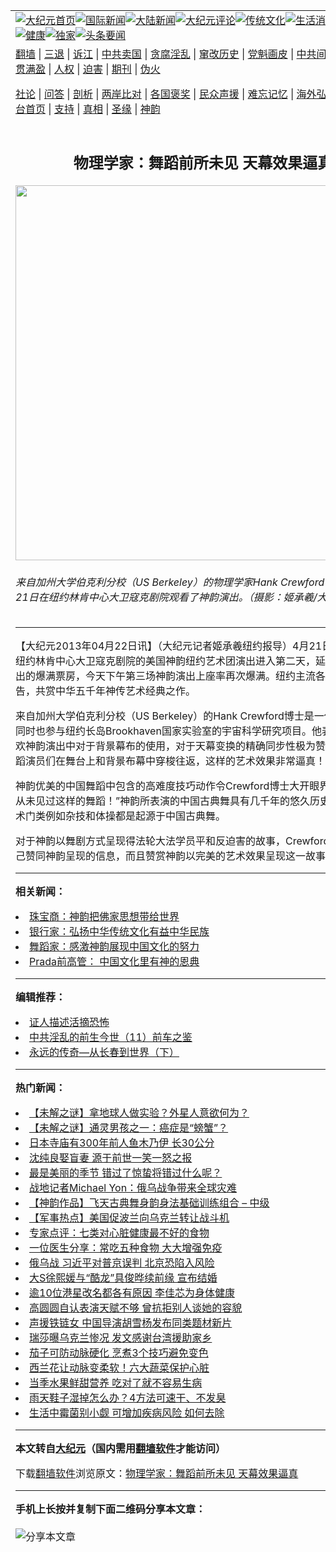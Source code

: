 <a name="1" id="1" target="_blank"></a><span id="1"></span>
<table align=center border="0"><tr><td colspan="2" VALIGN=TOP><a href="https://github.com/yadmko3863/djy/blob/master/gb/nf1351518.md#1"><img src="https://raw.githubusercontent.com/yadmko3863/www/master/t/djy/1.jpg" title="大纪元首页" alt="大纪元首页"></a><a href="https://github.com/yadmko3863/djy/blob/master/gb/n24hr.md#1"><img src="https://raw.githubusercontent.com/yadmko3863/www/master/t/djy/3.jpg" title="国际新闻" alt="国际新闻"></a><a href="https://github.com/yadmko3863/djy/blob/master/gb/nsc413.md#1"><img src="https://raw.githubusercontent.com/yadmko3863/www/master/t/djy/4.jpg" title="大陆新闻" alt="大陆新闻"></a><a href="https://github.com/yadmko3863/djy/blob/master/gb/news392.md#1"><img src="https://raw.githubusercontent.com/yadmko3863/www/master/t/djy/5.jpg" title="大纪元评论" alt="大纪元评论"></a><a href="https://github.com/yadmko3863/djy/blob/master/gb/news2007.md#1"><img src="https://raw.githubusercontent.com/yadmko3863/www/master/t/djy/6.jpg" title="传统文化" alt="传统文化"></a><a href="https://github.com/yadmko3863/djy/blob/master/gb/news2008.md#1"><img src="https://raw.githubusercontent.com/yadmko3863/www/master/t/djy/7.jpg" title="生活消费" alt="生活消费"></a><a href="https://github.com/yadmko3863/djy/blob/master/gb/ncyule.md#1"><img src="https://raw.githubusercontent.com/yadmko3863/www/master/t/djy/8.jpg" title="娱乐休闲" alt="娱乐休闲"></a><a href="https://github.com/yadmko3863/djy/blob/master/gb/nsc1002.md#1"><img src="https://raw.githubusercontent.com/yadmko3863/www/master/t/djy/9.jpg" title="健康" alt="健康"></a><a href="https://github.com/yadmko3863/djy/blob/master/gb/nf6092.md#1"><img src="https://raw.githubusercontent.com/yadmko3863/www/master/t/djy/10a.jpg" title="独家" alt="独家"></a><a href="https://github.com/yadmko3863/djy/blob/master/gb/nf4514.md#1"><img src="https://raw.githubusercontent.com/yadmko3863/www/master/t/djy/12a.jpg" title="头条要闻" alt="头条要闻"></a></td></tr>
<tr><td colspan="2" VALIGN=TOP><a target="_blank" href="https://github.com/yadmko3863/www/blob/master/README.md?zsrh#1">翻墙</a> | <a target="_blank" href="https://github.com/yadmko3863/djy/blob/master/gb/nf5657.md#1">三退</a> | <a target="_blank" href="https://github.com/yadmko3863/djy/blob/master/gb/nf6124.md#1">诉江</a> | <a target="_blank" href="https://github.com/yadmko3863/djy/blob/master/gb/nf1176117.md#1">中共卖国</a> | <a target="_blank" href="https://github.com/yadmko3863/djy/blob/master/gb/nf5773.md#1">贪腐淫乱</a> | <a target="_blank" href="https://github.com/yadmko3863/djy/blob/master/gb/nf1176115.md#1">窜改历史</a> | <a target="_blank" href="https://github.com/yadmko3863/djy/blob/master/gb/nf1176107.md#1">党魁画皮</a> | <a target="_blank" href="https://github.com/yadmko3863/djy/blob/master/gb/nf1320400.md#1">中共间谍</a> | <a target="_blank" href="https://github.com/yadmko3863/djy/blob/master/gb/nf1176114.md#1">破坏传统</a> | <a target="_blank" href="https://github.com/yadmko3863/ntdtv/blob/master/gb/prog447_1.md#1">恶贯满盈</a> | <a target="_blank" href="https://github.com/yadmko3863/djy/blob/master/gb/ncid278.md#1">人权</a> | <a target="_blank" href="https://github.com/yadmko3863/djy/blob/master/gb/nf1176111.md#1">迫害</a> | <a target="_blank" href="https://gitlab.com/szzdlab/mh-qikan/blob/master/README.md#1">期刊</a> | <a target="_blank" href="https://github.com/yadmko3863/djy/blob/master/gb/nf5562.md#1">伪火</a></p><p><a target="_blank" href="https://github.com/yadmko3863/djy/blob/master/gb/9p.md#1">社论</a> | <a target="_blank" href="https://github.com/yadmko3863/djy/blob/master/gb/nf4378.md#1">问答</a> | <a target="_blank" href="https://github.com/yadmko3863/djy/blob/master/gb/nf5792.md#1">剖析</a> | <a target="_blank" href="https://github.com/yadmko3863/djy/blob/master/gb/nf5735.md#1">两岸比对</a> | <a target="_blank" href="https://github.com/yadmko3863/djy/blob/master/gb/nf6119.md#1">各国褒奖</a> | <a target="_blank" href="https://github.com/yadmko3863/djy/blob/master/gb/nf6120.md#1">民众声援</a> | <a target="_blank" href="https://github.com/yadmko3863/djy/blob/master/gb/nf1188594.md#1">难忘记忆</a> | <a target="_blank" href="https://github.com/yadmko3863/djy/blob/master/gb/nf3180.md#1">海外弘传</a> | <a target="_blank" href="https://github.com/yadmko3863/djy/blob/master/gb/nf5410.md#1">万人上访</a> | <a target="_blank" href="https://github.com/yadmko3863/www/blob/master/README.md?zsrh#1">平台首页</a> | <a target="_blank" href="https://github.com/yadmko3863/djy/blob/master/gb/nf4386.md#1">支持</a> | <a target="_blank" href="https://github.com/yadmko3863/djy/blob/master/gb/nf4389.md#1">真相</a> | <a target="_blank" href="https://github.com/yadmko3863/djy/blob/master/gb/nf5790.md#1">圣缘</a> | <a target="_blank" href="https://github.com/yadmko3863/djy/blob/master/gb/nf4786.md#1">神韵</a></td></tr>
<tr><td VALIGN=TOP width="626"><h2 align=center>物理学家：舞蹈前所未见 天幕效果逼真</h2>
<img width="600" src="https://i.epochtimes.com/assets/uploads/2013/04/1304211912242498-450x600.jpg" />
<h6>来自加州大学伯克利分校（US Berkeley）的物理学家Hank Crewford博士，于4月21日在纽约林肯中心大卫寇克剧院观看了神韵演出。（摄影：姬承羲/大纪元）
</h6>
<hr>
	<p>【大纪元2013年04月22日讯】（大纪元记者姬承羲<ahref="https://github.com/yadmko3863/djy/blob/master/gb/tag/%E7%BA%BD%E7%BA%A6.md#1">纽约</a>报导）4月21日（星期日），纽约林肯中心大卫寇克剧院的美国神韵纽约艺术团演出进入第二天，延续昨天两场演出的爆满票房，今天下午第三场神韵演出上座率再次爆满。纽约主流各界菁英互相奔告，共赏中华五千年神传艺术经典之作。 </p>
<p>来自加州大学伯克利分校（US Berkeley）的Hank Crewford博士是一位物理学家，同时也参与<ahref="https://github.com/yadmko3863/djy/blob/master/gb/tag/%E7%BA%BD%E7%BA%A6.md#1">纽约</a>长岛Brookhaven国家实验室的宇宙科学研究项目。他表示，特别喜欢神韵演出中对于背景幕布的使用，对于天幕变换的精确同步性极为赞赏。他说：“舞蹈演员们在舞台上和背景布幕中穿梭往返，这样的艺术效果非常逼真！” </p>
<p>神韵优美的中国舞蹈中包含的高难度技巧动作令Crewford博士大开眼界，他说：“我从未见过这样的舞蹈！”神韵所表演的中国古典舞具有几千年的悠久历史，很多其他艺术门类例如杂技和体操都是起源于中国古典舞。 </p>
<p>对于神韵以舞剧方式呈现得法轮大法学员平和反迫害的故事，Crewford博士表示，自己赞同神韵呈现的信息，而且赞赏神韵以完美的艺术效果呈现这一故事。</p>
	
<hr>


<strong>相关新闻：</strong>
<li><a href="https://github.com/yadmko3863/djy/blob/master/gb/13/4/21/n3851773.md#1">珠宝商：神韵把佛家思想带给世界</a></li>
<li><a href="https://github.com/yadmko3863/djy/blob/master/gb/13/4/21/n3851777.md#1">银行家：弘扬中华传统文化有益中华民族</a></li>
<li><a href="https://github.com/yadmko3863/djy/blob/master/gb/13/4/21/n3851780.md#1">舞蹈家：感激神韵展现中国文化的努力</a></li>
<li><a href="https://github.com/yadmko3863/djy/blob/master/gb/13/4/21/n3851799.md#1">Prada前高管： 中国文化里有神的恩典</a></li>
<hr>


<strong>编辑推荐：</strong>
<li><a href="https://github.com/upjkzu3674/djy/blob/master/gb/16/8/7/n8177641.md?dfh#1" target="_blank">证人描述活摘恐怖</a></li><li><a href="https://github.com/tsiac2612/djy/blob/master/gb/18/4/16/n10307862.md#1" target="_blank">中共淫乱的前生今世（11）前车之鉴</a></li><li><a href="https://github.com/tsiac2612/djy/blob/master/gb/17/5/5/n9109957.md#1" target="_blank">永远的传奇—从长春到世界（下）</a></li>
<hr>

<strong>热门新闻：</strong>
<li><a href="https://github.com/yvrwxa344/djy/blob/master/gb/22/2/21/n13594785.md#1">【未解之谜】拿地球人做实验？外星人意欲何为？</a></li>
<li><a href="https://github.com/yvrwxa344/djy/blob/master/gb/22/2/17/n13585268.md#1">【未解之谜】通灵男孩之一：癌症是“螃蟹”？</a></li>
<li><a href="https://github.com/yvrwxa344/djy/blob/master/gb/22/3/6/n13625395.md#1">日本寺庙有300年前人鱼木乃伊 长30公分</a></li>
<li><a href="https://github.com/yvrwxa344/djy/blob/master/gb/22/2/25/n13605650.md#1">沈纯良娶盲妻 源于前世一笑一怒之报</a></li>
<li><a href="https://github.com/yvrwxa344/djy/blob/master/gb/22/2/26/n13607219.md#1">最是美丽的季节  错过了惊蛰将错过什么呢？</a></li>
<li><a href="https://github.com/yvrwxa344/djy/blob/master/gb/22/3/8/n13629649.md#1">战地记者Michael Yon：俄乌战争带来全球灾难</a></li>
<li><a href="https://github.com/yvrwxa344/djy/blob/master/gb/22/3/8/n13629480.md#1">【神韵作品】飞天古典舞身韵身法基础训练组合 &#8211; 中级</a></li>
<li><a href="https://github.com/yvrwxa344/djy/blob/master/gb/22/3/7/n13629157.md#1">【军事热点】美国促波兰向乌克兰转让战斗机</a></li>
<li><a href="https://github.com/yvrwxa344/djy/blob/master/gb/22/3/1/n13612944.md#1">专家点评：七类对心脏健康最不好的食物</a></li>
<li><a href="https://github.com/yvrwxa344/djy/blob/master/gb/22/3/6/n13626434.md#1">一位医生分享：常吃五种食物 大大增强免疫</a></li>
<li><a href="https://github.com/yvrwxa344/djy/blob/master/gb/22/3/2/n13616600.md#1">俄乌战 习近平对普京误判 北京恐陷入风险</a></li>
<li><a href="https://github.com/yvrwxa344/djy/blob/master/gb/22/3/8/n13629675.md#1">大S徐熙媛与“酷龙”具俊晔续前缘 宣布结婚</a></li>
<li><a href="https://github.com/yvrwxa344/djy/blob/master/gb/22/3/6/n13626756.md#1">逾10位港星改名都各有原因 李佳芯为身体健康</a></li>
<li><a href="https://github.com/yvrwxa344/djy/blob/master/gb/22/3/6/n13626613.md#1">高圆圆自认表演天赋不够 曾抗拒别人谈她的容貌</a></li>
<li><a href="https://github.com/yvrwxa344/djy/blob/master/gb/22/3/7/n13629121.md#1">声援铁链女 中国导演胡雪杨发布同类题材新片</a></li>
<li><a href="https://github.com/yvrwxa344/djy/blob/master/gb/22/3/6/n13626449.md#1">瑞莎曝乌克兰惨况 发文感谢台湾援助家乡</a></li>
<li><a href="https://github.com/yvrwxa344/djy/blob/master/gb/22/3/5/n13624381.md#1">茄子可防动脉硬化 烹煮3个技巧避免变色</a></li>
<li><a href="https://github.com/yvrwxa344/djy/blob/master/gb/22/3/4/n13622027.md#1">西兰花让动脉变柔软！六大蔬菜保护心脏</a></li>
<li><a href="https://github.com/yvrwxa344/djy/blob/master/gb/22/3/6/n13625094.md#1">当季水果鲜甜营养 吃对了就不容易生病</a></li>
<li><a href="https://github.com/yvrwxa344/djy/blob/master/gb/22/2/26/n13606897.md#1">雨天鞋子湿掉怎么办？4方法可速干、不发臭</a></li>
<li><a href="https://github.com/yvrwxa344/djy/blob/master/gb/22/3/6/n13626183.md#1">生活中霉菌别小觑 可增加疾病风险 如何去除</a></li>
<hr>

<strong>本文转自<a href="https://www.epochtimes.com">大纪元</a>（国内需用<a href="https://github.com/yadmko3863/www/blob/master/README.md#8">翻墙软件</a>才能访问）</strong><p>下载<a href="https://github.com/yadmko3863/www/blob/master/README.md#8">翻墙软件</a>浏览原文：<a href="https://www.epochtimes.com/gb/13/4/22/n3852382.htm">物理学家：舞蹈前所未见 天幕效果逼真</a></p><hr>

<strong>手机上长按并复制下面二维码分享本文章：</strong><br><br><img src="https://chart.apis.google.com/chart?cht=qr&chs=240x240&choe=UTF-8&chld=M|2&chl=https://github.com/yadmko3863/djy/blob/master/gb/13/4/22/n3852382.md%231" title="分享本文章"></td><td VALIGN=TOP><a href="https://github.com/yadmko3863/djy/blob/master/gb/16/1/21/n4622075.md?dfh#1" target="_blank"><img src="https://raw.githubusercontent.com/yadmko3863/djy/master/gb/300/wei-f1.jpg" title="中共的伪火骗局"  alt="中共的伪火骗局"></a><br><a href="https://github.com/yadmko3863/www/blob/master/README.md?dfh#9" target="_blank"><img src="https://raw.githubusercontent.com/yadmko3863/djy/master/gb/300/yong-h.jpg" title="永恒的见证"  alt="永恒的见证"></a><br><a href="https://github.com/yadmko3863/djy/blob/master/gb/13/9/29/n3974789.md?dfh#1" target="_blank"><img src="https://raw.githubusercontent.com/yadmko3863/djy/master/gb/300/shang-lnz.jpg" title="善良女子被中共投男牢"  alt="善良女子被中共投男牢"></a><br><a href="https://github.com/yadmko3863/djy/blob/master/gb/16/3/16/n4663449.md?dfh#1" target="_blank"><img src="https://raw.githubusercontent.com/yadmko3863/djy/master/gb/300/huo-z3.jpg" title="警卫目击活摘器官"  alt="警卫目击活摘器官"></a><br><a href="https://github.com/yadmko3863/djy/blob/master/gb/16/8/7/n8177641.md?dfh#1" target="_blank"><img src="https://raw.githubusercontent.com/yadmko3863/djy/master/gb/300/huo-z4.jpg" title="证人描述活摘恐怖"  alt="证人描述活摘恐怖"></a><br><a href="https://github.com/yadmko3863/djy/blob/master/gb/10/4/19/n2881569.md?dfh#1" target="_blank"><img src="https://raw.githubusercontent.com/yadmko3863/djy/master/gb/300/huo-z1.jpg" title="揭开活摘器官黑幕"  alt="揭开活摘器官黑幕"></a><br><a href="https://github.com/yadmko3863/djy/blob/master/gb/10/11/7/n3077476.md?dfh#1" target="_blank"><img src="https://raw.githubusercontent.com/yadmko3863/djy/master/gb/300/ma-ks.jpg" title="马克思的成魔之路"  alt="马克思的成魔之路"></a><br><a href="https://github.com/yadmko3863/djy/blob/master/gb/14/6/9/n4173977.md?dfh#1" target="_blank"><img src="https://raw.githubusercontent.com/yadmko3863/djy/master/gb/300/chang-zs.jpg" title="藏字石 蕴天机"  alt="藏字石 蕴天机"></a><br><a href="https://github.com/yadmko3863/djy/blob/master/gb/18/5/10/n10381511.md?dfh#1" target="_blank"><img src="https://raw.githubusercontent.com/yadmko3863/djy/master/gb/300/st1.jpg" title="关注三亿人三退"  alt="关注三亿人三退"></a><br><a href="https://github.com/yadmko3863/djy/blob/master/gb/18/3/21/n10237682.md?dfh#1" target="_blank"><img src="https://raw.githubusercontent.com/yadmko3863/djy/master/gb/300/jie-t.jpg" title="解体中共复兴中华"  alt="解体中共复兴中华"></a><br><a href="https://github.com/yadmko3863/djy/blob/master/gb/9/2/9/n2422991.md?dfh#1" target="_blank"><img src="https://raw.githubusercontent.com/yadmko3863/djy/master/gb/300/gao-zs.jpg" title="中共迫害良心律师"  alt="中共迫害良心律师"></a><br><a href="https://github.com/yadmko3863/djy/blob/master/gb/18/12/9/n10900044.md?dfh#1" target="_blank"><img src="https://raw.githubusercontent.com/yadmko3863/djy/master/gb/300/sj1.jpg" title="三百多万人举报江泽民"  alt="三百多万人举报江泽民"></a><br><a href="https://github.com/yadmko3863/djy/blob/master/gb/18/8/28/n10672014.md?dfh#1" target="_blank"><img src="https://raw.githubusercontent.com/yadmko3863/djy/master/gb/300/sj2.jpg" title="这些官员为何起诉江泽民"  alt="这些官员为何起诉江泽民"></a><br><a href="https://github.com/yadmko3863/djy/blob/master/gb/8/12/18/n2367165.md?dfh#1" target="_blank"><img src="https://raw.githubusercontent.com/yadmko3863/djy/master/gb/300/liangan.jpg" title="海峡两岸的强烈对比"  alt="海峡两岸的强烈对比"></a><br><a href="https://github.com/yadmko3863/djy/blob/master/gb/15/12/10/n4593139.md?dfh#1" target="_blank"><img src="https://raw.githubusercontent.com/yadmko3863/djy/master/gb/300/jia-ndzl.jpg" title="加拿大总理的贺信"  alt="加拿大总理的贺信"></a><br><a href="https://github.com/yadmko3863/djy/blob/master/gb/11/6/17/n3289382.md?dfh#1" target="_blank"><img src="https://raw.githubusercontent.com/yadmko3863/djy/master/gb/300/xiao-wd.jpg" title="探寻真相兼听则明"  alt="探寻真相兼听则明"></a><br><a href="https://github.com/yadmko3863/djy/blob/master/gb/18/10/27/n10812623.md?dfh#1" target="_blank"><img src="https://raw.githubusercontent.com/yadmko3863/djy/master/gb/300/yindu.jpg" title="印度媒体报道东方"  alt="印度媒体报道东方"></a><br><a href="https://github.com/yadmko3863/djy/blob/master/gb/18/6/9/n10469652.md?dfh#1" target="_blank"><img src="https://raw.githubusercontent.com/yadmko3863/djy/master/gb/300/xie-j.jpg" title="不一样的海外校园"  alt="不一样的海外校园"></a><br><a href="https://github.com/yadmko3863/djy/blob/master/gb/7/4/5/n1669415.md?dfh#1" target="_blank"><img src="https://raw.githubusercontent.com/yadmko3863/djy/master/gb/300/li-up.jpg" title="从大师到徒弟的传奇"  alt="从大师到徒弟的传奇"></a><br><a href="https://github.com/yadmko3863/djy/blob/master/gb/17/5/26/n9191512.md?dfh#1" target="_blank"><img src="https://raw.githubusercontent.com/yadmko3863/djy/master/gb/300/zfl2.jpg" title="亿万人与东方一本奇书"  alt="亿万人与东方一本奇书"></a><br><a href="https://github.com/yadmko3863/djy/blob/master/gb/13/11/27/n4020290.md?dfh#1" target="_blank"><img src="https://raw.githubusercontent.com/yadmko3863/djy/master/gb/300/zhen-h.jpg" title="大陆见不到的震撼场面"  alt="大陆见不到的震撼场面"></a><br><a href="https://github.com/yadmko3863/djy/blob/master/gb/15/7/17/n4482910.md?dfh#1" target="_blank"><img src="https://raw.githubusercontent.com/yadmko3863/djy/master/gb/300/dalu-sk.jpg" title="人心向善 大陆当初盛况"  alt="人心向善 大陆当初盛况"></a><br><a href="https://github.com/yadmko3863/djy/blob/master/gb/19/1/5/n10955468.md?dfh#1" target="_blank"><img src="https://raw.githubusercontent.com/yadmko3863/djy/master/gb/300/zfl1.jpg" title="追寻真理 这书讲什么"  alt="追寻真理 这书讲什么"></a><br><a href="https://github.com/yadmko3863/www/blob/master/README.md?dfh#1" target="_blank"><img src="https://raw.githubusercontent.com/yadmko3863/djy/master/gb/300/fq1.jpg" title="下载免费翻墙软件"  alt="下载免费翻墙软件"></a><br></td></tr></table>
